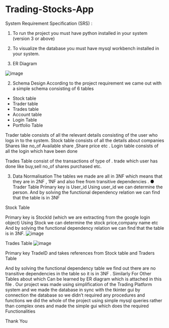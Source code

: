 # Trading-Stocks-App
System Requirement Specification (SRS) :
1. To run the project you must have python installed in your system (version 3 or
above)
2. To visualize the database you must have mysql workbench installed in your
system.







1. ER Diagram


![image](https://user-images.githubusercontent.com/83928126/183125482-95681cc2-66f1-4cd1-9557-78713920a477.png)



2. Schema Design
According to the project requirement we came out with a simple schema consisting of 6 tables

- Stock table
- Trader table
- Trades table
- Account table
- Login Table
- Portfolio Table

Trader table consists of all the relevant details consisting of the user who logs in to the system.
Stock table consists of all the details about companies Shares like no_of Available share
,Share price etc .
Login table consists of all the login which have been done

Trades Table consist of the transactions of type of . trade which user has done like buy,sell
no_of shares purchased etc.


3. Data Normalisation
The tables we made are all in 3NF which means that they are in 2NF , 1NF and also free from
transitive dependencies .
● Trader Table
Primary key is User_id
Using user_id we can determine the person.
And by solving the functional dependency relation we can find that the table is in 3NF




Stock Table

Primary key is StockId (which we are extracting from the google login object)
Using Stock we can determine the stock price,company name etc
And by solving the functional dependency relation we can find that the table is in 3NF.
![image](https://user-images.githubusercontent.com/83928126/183125403-788da454-2658-4b03-819c-579eaec6e8b6.png)

Trades Table
![image](https://user-images.githubusercontent.com/83928126/183125610-c3bf8a2c-24bf-4056-b70b-c8a4f3a9f936.png)


Primary key TradeID and takes references from Stock table and Traders Table

And by solving the functional dependency table we find out there are no transitive
dependencies in the table so it is in 3NF .
Similarly For Other Tables about which Can be learned by ER diagram which is attached in
this file .
Our project was made using simplification of the Trading Platform system and we made the
database in sync with the tkinter gui by connection the database so we didn’t required any
procedures and functions we did the whole of the project using simple mysql queries rather
than complex ones and made the simple gui which does the required Functionalities



Thank You
